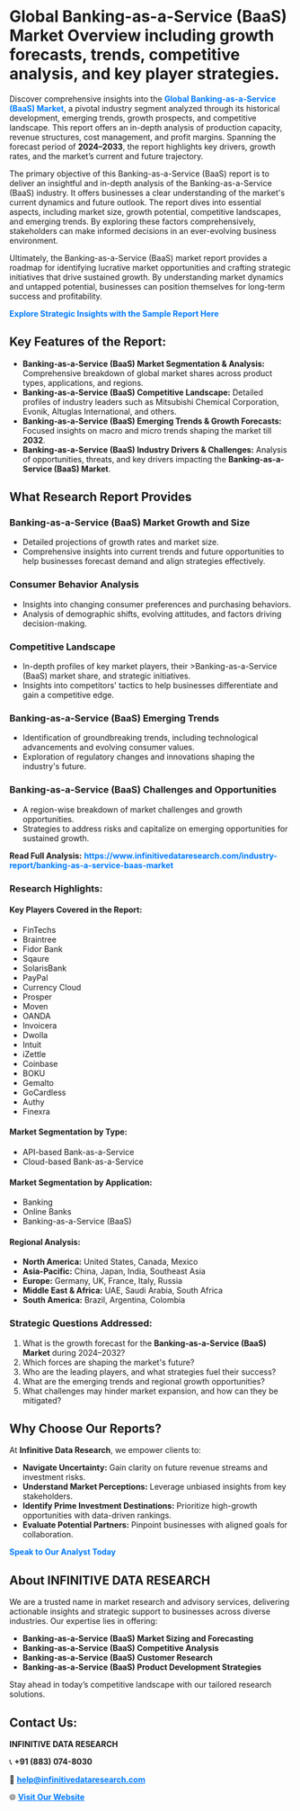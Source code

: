 <h1>Global Banking-as-a-Service (BaaS) Market Overview including growth forecasts, trends, competitive analysis, and key player strategies.</h1>
<p>
Discover comprehensive insights into the 
<a href="https://www.infinitivedataresearch.com/industry-report/banking-as-a-service-baas-market" rel="dofollow" style="color: #007BFF; text-decoration: none;"><strong>Global Banking-as-a-Service (BaaS) Market</strong></a>, a pivotal industry segment analyzed through its historical development, emerging trends, growth prospects, and competitive landscape. This report offers an in-depth analysis of production capacity, revenue structures, cost management, and profit margins. Spanning the forecast period of <strong>2024–2033</strong>, the report highlights key drivers, growth rates, and the market’s current and future trajectory.
</p>
<p>
The primary objective of this Banking-as-a-Service (BaaS) report is to deliver an insightful and in-depth analysis of the Banking-as-a-Service (BaaS) industry. It offers businesses a clear understanding of the market's current dynamics and future outlook. The report dives into essential aspects, including market size, growth potential, competitive landscapes, and emerging trends. By exploring these factors comprehensively, stakeholders can make informed decisions in an ever-evolving business environment.
</p>
<p>
Ultimately, the Banking-as-a-Service (BaaS) market report provides a roadmap for identifying lucrative market opportunities and crafting strategic initiatives that drive sustained growth. By understanding market dynamics and untapped potential, businesses can position themselves for long-term success and profitability.
</p>
<p>
<a href="https://www.infinitivedataresearch.com/request-sample/reportId=107233" style="color: #007BFF; text-decoration: none;"><strong>Explore Strategic Insights with the Sample Report Here</strong></a>
</p>

<h2>Key Features of the Report:</h2>
<ul>
<li><strong>Banking-as-a-Service (BaaS) Market Segmentation & Analysis:</strong> Comprehensive breakdown of global market shares across product types, applications, and regions.</li>
<li><strong>Banking-as-a-Service (BaaS) Competitive Landscape:</strong> Detailed profiles of industry leaders such as Mitsubishi Chemical Corporation, Evonik, Altuglas International, and others.</li>
<li><strong>Banking-as-a-Service (BaaS) Emerging Trends & Growth Forecasts:</strong> Focused insights on macro and micro trends shaping the market till <strong>2032</strong>.</li>
<li><strong>Banking-as-a-Service (BaaS) Industry Drivers & Challenges:</strong> Analysis of opportunities, threats, and key drivers impacting the <strong>Banking-as-a-Service (BaaS) Market</strong>.</li>
</ul>

<h2>What Research Report Provides</h2>
<h3>Banking-as-a-Service (BaaS) Market Growth and Size</h3>
<ul>
<li>Detailed projections of growth rates and market size.</li>
<li>Comprehensive insights into current trends and future opportunities to help businesses forecast demand and align strategies effectively.</li>
</ul>

<h3>Consumer Behavior Analysis</h3>
<ul>
<li>Insights into changing consumer preferences and purchasing behaviors.</li>
<li>Analysis of demographic shifts, evolving attitudes, and factors driving decision-making.</li>
</ul>

<h3>Competitive Landscape</h3>
<ul>
<li>In-depth profiles of key market players, their >Banking-as-a-Service (BaaS) market share, and strategic initiatives.</li>
<li>Insights into competitors' tactics to help businesses differentiate and gain a competitive edge.</li>
</ul>

<h3>Banking-as-a-Service (BaaS) Emerging Trends</h3>
<ul>
<li>Identification of groundbreaking trends, including technological advancements and evolving consumer values.</li>
<li>Exploration of regulatory changes and innovations shaping the industry's future.</li>
</ul>

<h3>Banking-as-a-Service (BaaS) Challenges and Opportunities</h3>
<ul>
<li>A region-wise breakdown of market challenges and growth opportunities.</li>
<li>Strategies to address risks and capitalize on emerging opportunities for sustained growth.</li>
</ul>
<p><strong>Read Full Analysis:</strong> <a href="https://www.infinitivedataresearch.com/industry-report/banking-as-a-service-baas-market" rel="dofollow" style="color: #007BFF; text-decoration: none;"><strong>https://www.infinitivedataresearch.com/industry-report/banking-as-a-service-baas-market</strong></a></p>
<h3>Research Highlights:</h3>
<h4>Key Players Covered in the Report:</h4>
<ul><li>FinTechs</li><li>Braintree</li><li>Fidor Bank</li><li>Sqaure</li><li>SolarisBank</li><li>PayPal</li><li>Currency Cloud</li><li>Prosper</li><li>Moven</li><li>OANDA</li><li>Invoicera</li><li>Dwolla</li><li>Intuit</li><li>iZettle</li><li>Coinbase</li><li>BOKU</li><li>Gemalto</li><li>GoCardless</li><li>Authy</li><li>Finexra</li></ul>
<h4>Market Segmentation by Type:</h4>
<ul><li>API-based Bank-as-a-Service</li><li>Cloud-based Bank-as-a-Service</li></ul>
<h4>Market Segmentation by Application:</h4>
<ul><li>Banking</li><li>Online Banks</li><li>Banking-as-a-Service (BaaS)</li></ul>

<h4>Regional Analysis:</h4>
<ul>
<li><strong>North America:</strong> United States, Canada, Mexico</li>
<li><strong>Asia-Pacific:</strong> China, Japan, India, Southeast Asia</li>
<li><strong>Europe:</strong> Germany, UK, France, Italy, Russia</li>
<li><strong>Middle East & Africa:</strong> UAE, Saudi Arabia, South Africa</li>
<li><strong>South America:</strong> Brazil, Argentina, Colombia</li>
</ul>

<h3>Strategic Questions Addressed:</h3>
<ol>
<li>What is the growth forecast for the <strong>Banking-as-a-Service (BaaS) Market</strong> during 2024–2032?</li>
<li>Which forces are shaping the market's future?</li>
<li>Who are the leading players, and what strategies fuel their success?</li>
<li>What are the emerging trends and regional growth opportunities?</li>
<li>What challenges may hinder market expansion, and how can they be mitigated?</li>
</ol>

<h2>Why Choose Our Reports?</h2>
<p>At <strong>Infinitive Data Research</strong>, we empower clients to:</p>
<ul>
<li><strong>Navigate Uncertainty:</strong> Gain clarity on future revenue streams and investment risks.</li>
<li><strong>Understand Market Perceptions:</strong> Leverage unbiased insights from key stakeholders.</li>
<li><strong>Identify Prime Investment Destinations:</strong> Prioritize high-growth opportunities with data-driven rankings.</li>
<li><strong>Evaluate Potential Partners:</strong> Pinpoint businesses with aligned goals for collaboration.</li>
</ul>
<p><a href="https://www.infinitivedataresearch.com/industry-report/banking-as-a-service-baas-market" rel="dofollow" style="color: #007BFF; text-decoration: none;"><strong>Speak to Our Analyst Today</strong></a></p>

<h2>About INFINITIVE DATA RESEARCH</h2>
<p>We are a trusted name in market research and advisory services, delivering actionable insights and strategic support to businesses across diverse industries. Our expertise lies in offering:</p>
<ul>
<li><strong>Banking-as-a-Service (BaaS) Market Sizing and Forecasting</strong></li>
<li><strong>Banking-as-a-Service (BaaS) Competitive Analysis</strong></li>
<li><strong>Banking-as-a-Service (BaaS) Customer Research</strong></li>
<li><strong>Banking-as-a-Service (BaaS) Product Development Strategies</strong></li>
</ul>
<p>Stay ahead in today’s competitive landscape with our tailored research solutions.</p>

<h2>Contact Us:</h2>
<p><strong>INFINITIVE DATA RESEARCH</strong></p>
<p>📞 <strong>+91 (883) 074-8030</strong></p>
<p>📧 <strong><a href="mailto:help@infinitivedataresearch.com" style="color: #007BFF;">help@infinitivedataresearch.com</a></strong></p>
<p>🌐 <strong><a href="https://www.infinitivedataresearch.com" rel="dofollow" style="color: #007BFF;">Visit Our Website</a></strong></p>